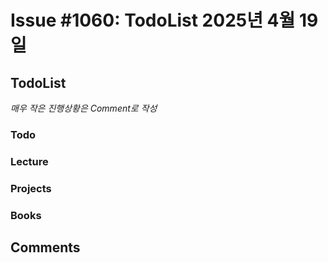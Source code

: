 # Issue #1060: TodoList 2025년 4월 19일

## TodoList

*매우 작은 진행상황은 Comment로 작성*

### Todo  

### Lecture

### Projects

### Books


## Comments


